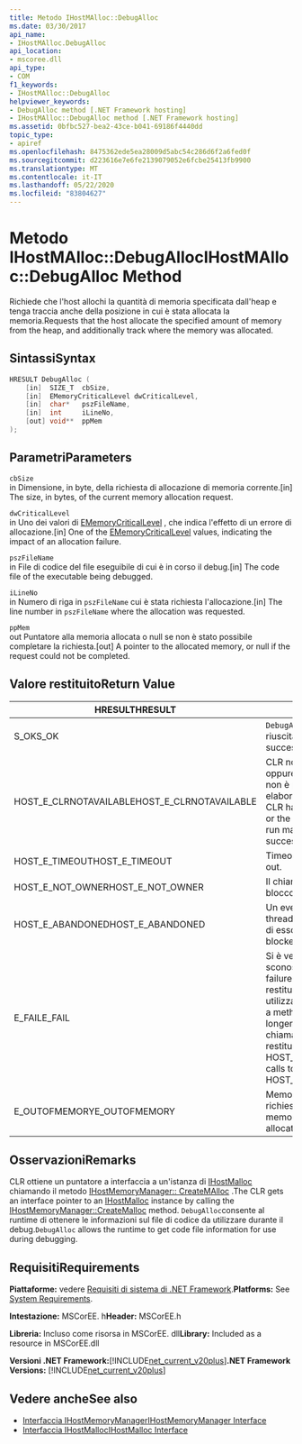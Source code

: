 ```yaml
---
title: Metodo IHostMAlloc::DebugAlloc
ms.date: 03/30/2017
api_name:
- IHostMAlloc.DebugAlloc
api_location:
- mscoree.dll
api_type:
- COM
f1_keywords:
- IHostMAlloc::DebugAlloc
helpviewer_keywords:
- DebugAlloc method [.NET Framework hosting]
- IHostMAlloc::DebugAlloc method [.NET Framework hosting]
ms.assetid: 0bfbc527-bea2-43ce-b041-69186f4440dd
topic_type:
- apiref
ms.openlocfilehash: 8475362ede5ea28009d5abc54c286d6f2a6fed0f
ms.sourcegitcommit: d223616e7e6fe2139079052e6fcbe25413fb9900
ms.translationtype: MT
ms.contentlocale: it-IT
ms.lasthandoff: 05/22/2020
ms.locfileid: "83804627"
---
```

# <a name="ihostmallocdebugalloc-method"></a><span data-ttu-id="e8650-102">Metodo IHostMAlloc::DebugAlloc</span><span class="sxs-lookup"><span data-stu-id="e8650-102">IHostMAlloc::DebugAlloc Method</span></span>
<span data-ttu-id="e8650-103">Richiede che l'host allochi la quantità di memoria specificata dall'heap e tenga traccia anche della posizione in cui è stata allocata la memoria.</span><span class="sxs-lookup"><span data-stu-id="e8650-103">Requests that the host allocate the specified amount of memory from the heap, and additionally track where the memory was allocated.</span></span>  
  
## <a name="syntax"></a><span data-ttu-id="e8650-104">Sintassi</span><span class="sxs-lookup"><span data-stu-id="e8650-104">Syntax</span></span>  
  
```cpp  
HRESULT DebugAlloc (  
    [in]  SIZE_T  cbSize,
    [in]  EMemoryCriticalLevel dwCriticalLevel,
    [in]  char*   pszFileName,
    [in]  int     iLineNo,
    [out] void**  ppMem  
);  
```  
  
## <a name="parameters"></a><span data-ttu-id="e8650-105">Parametri</span><span class="sxs-lookup"><span data-stu-id="e8650-105">Parameters</span></span>  
 `cbSize`  
 <span data-ttu-id="e8650-106">in Dimensione, in byte, della richiesta di allocazione di memoria corrente.</span><span class="sxs-lookup"><span data-stu-id="e8650-106">[in] The size, in bytes, of the current memory allocation request.</span></span>  
  
 `dwCriticalLevel`  
 <span data-ttu-id="e8650-107">in Uno dei valori di [EMemoryCriticalLevel](ememorycriticallevel-enumeration.md) , che indica l'effetto di un errore di allocazione.</span><span class="sxs-lookup"><span data-stu-id="e8650-107">[in] One of the [EMemoryCriticalLevel](ememorycriticallevel-enumeration.md) values, indicating the impact of an allocation failure.</span></span>  
  
 `pszFileName`  
 <span data-ttu-id="e8650-108">in File di codice del file eseguibile di cui è in corso il debug.</span><span class="sxs-lookup"><span data-stu-id="e8650-108">[in] The code file of the executable being debugged.</span></span>  
  
 `iLineNo`  
 <span data-ttu-id="e8650-109">in Numero di riga in `pszFileName` cui è stata richiesta l'allocazione.</span><span class="sxs-lookup"><span data-stu-id="e8650-109">[in] The line number in `pszFileName` where the allocation was requested.</span></span>  
  
 `ppMem`  
 <span data-ttu-id="e8650-110">out Puntatore alla memoria allocata o null se non è stato possibile completare la richiesta.</span><span class="sxs-lookup"><span data-stu-id="e8650-110">[out] A pointer to the allocated memory, or null if the request could not be completed.</span></span>  
  
## <a name="return-value"></a><span data-ttu-id="e8650-111">Valore restituito</span><span class="sxs-lookup"><span data-stu-id="e8650-111">Return Value</span></span>  
  
|<span data-ttu-id="e8650-112">HRESULT</span><span class="sxs-lookup"><span data-stu-id="e8650-112">HRESULT</span></span>|<span data-ttu-id="e8650-113">Descrizione</span><span class="sxs-lookup"><span data-stu-id="e8650-113">Description</span></span>|  
|-------------|-----------------|  
|<span data-ttu-id="e8650-114">S_OK</span><span class="sxs-lookup"><span data-stu-id="e8650-114">S_OK</span></span>|<span data-ttu-id="e8650-115">`DebugAlloc`la restituzione è riuscita.</span><span class="sxs-lookup"><span data-stu-id="e8650-115">`DebugAlloc` returned successfully.</span></span>|  
|<span data-ttu-id="e8650-116">HOST_E_CLRNOTAVAILABLE</span><span class="sxs-lookup"><span data-stu-id="e8650-116">HOST_E_CLRNOTAVAILABLE</span></span>|<span data-ttu-id="e8650-117">CLR non è stato caricato in un processo oppure CLR si trova in uno stato in cui non è possibile eseguire codice gestito o elaborare la chiamata correttamente.</span><span class="sxs-lookup"><span data-stu-id="e8650-117">The CLR has not been loaded into a process, or the CLR is in a state in which it cannot run managed code or process the call successfully.</span></span>|  
|<span data-ttu-id="e8650-118">HOST_E_TIMEOUT</span><span class="sxs-lookup"><span data-stu-id="e8650-118">HOST_E_TIMEOUT</span></span>|<span data-ttu-id="e8650-119">Timeout della chiamata.</span><span class="sxs-lookup"><span data-stu-id="e8650-119">The call timed out.</span></span>|  
|<span data-ttu-id="e8650-120">HOST_E_NOT_OWNER</span><span class="sxs-lookup"><span data-stu-id="e8650-120">HOST_E_NOT_OWNER</span></span>|<span data-ttu-id="e8650-121">Il chiamante non è il proprietario del blocco.</span><span class="sxs-lookup"><span data-stu-id="e8650-121">The caller does not own the lock.</span></span>|  
|<span data-ttu-id="e8650-122">HOST_E_ABANDONED</span><span class="sxs-lookup"><span data-stu-id="e8650-122">HOST_E_ABANDONED</span></span>|<span data-ttu-id="e8650-123">Un evento è stato annullato mentre un thread bloccato o Fiber era in attesa su di esso.</span><span class="sxs-lookup"><span data-stu-id="e8650-123">An event was canceled while a blocked thread or fiber was waiting on it.</span></span>|  
|<span data-ttu-id="e8650-124">E_FAIL</span><span class="sxs-lookup"><span data-stu-id="e8650-124">E_FAIL</span></span>|<span data-ttu-id="e8650-125">Si è verificato un errore irreversibile sconosciuto.</span><span class="sxs-lookup"><span data-stu-id="e8650-125">An unknown catastrophic failure occurred.</span></span> <span data-ttu-id="e8650-126">Quando un metodo restituisce E_FAIL, CLR non è più utilizzabile all'interno del processo.</span><span class="sxs-lookup"><span data-stu-id="e8650-126">When a method returns E_FAIL, the CLR is no longer usable within the process.</span></span> <span data-ttu-id="e8650-127">Le chiamate successive ai metodi di hosting restituiscono HOST_E_CLRNOTAVAILABLE.</span><span class="sxs-lookup"><span data-stu-id="e8650-127">Subsequent calls to hosting methods return HOST_E_CLRNOTAVAILABLE.</span></span>|  
|<span data-ttu-id="e8650-128">E_OUTOFMEMORY</span><span class="sxs-lookup"><span data-stu-id="e8650-128">E_OUTOFMEMORY</span></span>|<span data-ttu-id="e8650-129">Memoria insufficiente per completare la richiesta di allocazione.</span><span class="sxs-lookup"><span data-stu-id="e8650-129">Not enough memory was available to complete the allocation request.</span></span>|  
  
## <a name="remarks"></a><span data-ttu-id="e8650-130">Osservazioni</span><span class="sxs-lookup"><span data-stu-id="e8650-130">Remarks</span></span>  
 <span data-ttu-id="e8650-131">CLR ottiene un puntatore a interfaccia a un'istanza di [IHostMalloc](../../../../docs/framework/unmanaged-api/hosting/ihostmalloc-interface.md) chiamando il metodo [IHostMemoryManager:: CreateMAlloc](ihostmemorymanager-createmalloc-method.md) .</span><span class="sxs-lookup"><span data-stu-id="e8650-131">The CLR gets an interface pointer to an [IHostMalloc](../../../../docs/framework/unmanaged-api/hosting/ihostmalloc-interface.md) instance by calling the [IHostMemoryManager::CreateMalloc](ihostmemorymanager-createmalloc-method.md) method.</span></span> <span data-ttu-id="e8650-132">`DebugAlloc`consente al runtime di ottenere le informazioni sul file di codice da utilizzare durante il debug.</span><span class="sxs-lookup"><span data-stu-id="e8650-132">`DebugAlloc` allows the runtime to get code file information for use during debugging.</span></span>  
  
## <a name="requirements"></a><span data-ttu-id="e8650-133">Requisiti</span><span class="sxs-lookup"><span data-stu-id="e8650-133">Requirements</span></span>  
 <span data-ttu-id="e8650-134">**Piattaforme:** vedere [Requisiti di sistema di .NET Framework](../../get-started/system-requirements.md).</span><span class="sxs-lookup"><span data-stu-id="e8650-134">**Platforms:** See [System Requirements](../../get-started/system-requirements.md).</span></span>  
  
 <span data-ttu-id="e8650-135">**Intestazione:** MSCorEE. h</span><span class="sxs-lookup"><span data-stu-id="e8650-135">**Header:** MSCorEE.h</span></span>  
  
 <span data-ttu-id="e8650-136">**Libreria:** Incluso come risorsa in MSCorEE. dll</span><span class="sxs-lookup"><span data-stu-id="e8650-136">**Library:** Included as a resource in MSCorEE.dll</span></span>  
  
 <span data-ttu-id="e8650-137">**Versioni .NET Framework:**[!INCLUDE[net_current_v20plus](../../../../includes/net-current-v20plus-md.md)]</span><span class="sxs-lookup"><span data-stu-id="e8650-137">**.NET Framework Versions:** [!INCLUDE[net_current_v20plus](../../../../includes/net-current-v20plus-md.md)]</span></span>  
  
## <a name="see-also"></a><span data-ttu-id="e8650-138">Vedere anche</span><span class="sxs-lookup"><span data-stu-id="e8650-138">See also</span></span>

- [<span data-ttu-id="e8650-139">Interfaccia IHostMemoryManager</span><span class="sxs-lookup"><span data-stu-id="e8650-139">IHostMemoryManager Interface</span></span>](ihostmemorymanager-interface.md)
- [<span data-ttu-id="e8650-140">Interfaccia IHostMalloc</span><span class="sxs-lookup"><span data-stu-id="e8650-140">IHostMalloc Interface</span></span>](ihostmalloc-interface.md)
